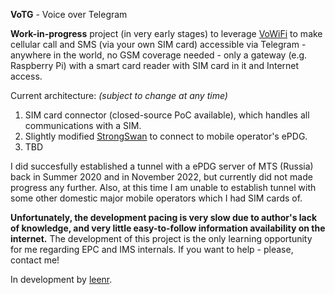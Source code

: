 **VoTG** - Voice over Telegram

**Work-in-progress** project (in very early stages) to leverage [VoWiFi](https://en.wikipedia.org/wiki/Voice_over_WLAN) to make cellular call and SMS (via your own SIM card) accessible via Telegram - anywhere in the world, no GSM coverage needed - only a gateway (e.g. Raspberry Pi) with a smart card reader with SIM card in it and Internet access.

Current architecture: _(subject to change at any time)_
1. SIM card connector (closed-source PoC available), which handles all communications with a SIM.
2. Slightly modified [StrongSwan](https://github.com/votg-project/strongswan) to connect to mobile operator's ePDG.
3. TBD

I did succesfully established a tunnel with a ePDG server of MTS (Russia) back in Summer 2020 and in November 2022, but currently did not made progress any further. Also, at this time I am unable to establish tunnel with some other domestic major mobile operators which I had SIM cards of.

**Unfortunately, the development pacing is very slow due to author's lack of knowledge, and very little easy-to-follow information availability on the internet.** The development of this project is the only learning opportunity for me regarding EPC and IMS internals. If you want to help - please, contact me!

In development by [leenr](https://github.com/leenr).

